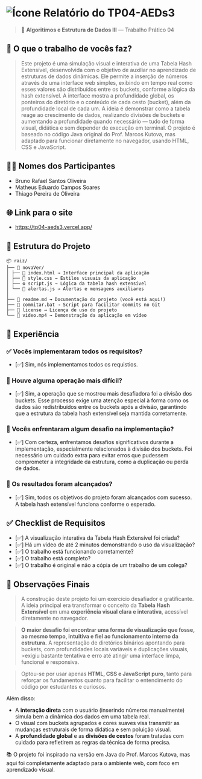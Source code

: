 # ![Ícone](https://static.wikia.nocookie.net/minecraft_gamepedia/images/a/aa/Golden_Carrot_JE4_BE2.png/revision/latest/thumbnail/width/40/height/40?cb=20200430031437) Relatório do TP04-AEDs3

> 🧠 **Algoritimos e Estrutura de Dados III** — Trabalho Prático 04

## 📌 O que o trabalho de vocês faz?
> Este projeto é uma simulação visual e interativa de uma Tabela Hash Extensível, desenvolvida com o objetivo de auxiliar no aprendizado de estruturas de dados dinâmicas.
> Ele permite a inserção de números através de uma interface web simples, exibindo em tempo real como esses valores são distribuídos entre os buckets, conforme a lógica da hash extensível. A interface mostra a profundidade global, os ponteiros do diretório e o conteúdo    de cada cesto (bucket), além da profundidade local de cada um.
> A ideia é demonstrar como a tabela reage ao crescimento de dados, realizando divisões de buckets e aumentando a profundidade quando necessário — tudo de forma visual, didática e sem depender de execução em terminal.
> O projeto é baseado no código Java original do Prof. Marcos Kutova, mas adaptado para funcionar diretamente no navegador, usando HTML, CSS e JavaScript.

## 👨‍💻 Nomes dos Participantes
- Bruno Rafael Santos Oliveira
- Matheus Eduardo Campos Soares
- Thiago Pereira de Oliveira

## 🌐 Link para o site
- https://tp04-aeds3.vercel.app/
  
## 🧱 Estrutura do Projeto

```
📦 raiz/
├── 📁 novaVer/
│ ├── 📄 index.html → Interface principal da aplicação
│ ├── 🎨 style.css → Estilos visuais da aplicação
│ ├── ⚙️ script.js → Lógica da tabela hash extensível
│ └── 🚨 alertas.js → Alertas e mensagens auxiliares
│
├── 📝 readme.md → Documentação do projeto (você está aqui!)
├── 💬 commitar.bat → Script para facilitar commits no Git
├── 📜 license → Licença de uso do projeto
└── 🎥 video.mp4 → Demonstração da aplicação em vídeo
```



## 🧪 Experiência

### ✅ Vocês implementaram todos os requisitos?
- [✅] Sim, nós implementamos todos os requistios.

### 🧩 Houve alguma operação mais difícil?
- [✅] Sim, a operação que se mostrou mais desafiadora foi a divisão dos buckets. Esse processo exige uma atenção especial à forma como os dados são redistribuídos entre os buckets após a divisão, garantindo que a estrutura da tabela hash extensível seja mantida corretamente.

### 🧱 Vocês enfrentaram algum desafio na implementação?
- [✅] Com certeza, enfrentamos desafios significativos durante a implementação, especialmente relacionados à divisão dos buckets. Foi necessário um cuidado extra para evitar erros que pudessem comprometer a integridade da estrutura, como a duplicação ou perda de dados.

### 🎯 Os resultados foram alcançados?
- [✅] Sim, todos os objetivos do projeto foram alcançados com sucesso. A tabela hash extensível funciona conforme o esperado.

## ✅ Checklist de Requisitos

- [✅] A visualização interativa da Tabela Hash Extensível foi criada?
- [✅] Há um vídeo de até 2 minutos demonstrando o uso da visualização?
- [✅] O trabalho está funcionando corretamente?
- [✅] O trabalho está completo?
- [✅] O trabalho é original e não a cópia de um trabalho de um colega?

  
## 📎 Observações Finais
>A construção deste projeto foi um exercício desafiador e gratificante. A ideia principal era transformar o conceito da **Tabela Hash Extensível** em uma **experiência visual clara e interativa**, acessível diretamente no navegador.

>**O maior desafio foi encontrar uma forma de visualização que fosse, ao mesmo tempo, intuitiva e fiel ao funcionamento interno da estrutura.** A representação de diretórios binários apontando para buckets, com profundidades locais variáveis e duplicações visuais, >exigiu bastante tentativa e erro até atingir uma interface limpa, funcional e responsiva.

>Optou-se por usar apenas **HTML, CSS e JavaScript puro**, tanto para reforçar os fundamentos quanto para facilitar o entendimento do código por estudantes e curiosos.

Além disso:
- A **interação direta** com o usuário (inserindo números manualmente) simula bem a dinâmica dos dados em uma tabela real.
- O visual com buckets agrupados e cores suaves visa transmitir as mudanças estruturais de forma didática e sem poluição visual.
- A **profundidade global** e as **divisões de cestos** foram tratadas com cuidado para refletirem as regras da técnica de forma precisa.

📚 O projeto foi inspirado na versão em Java do Prof. Marcos Kutova, mas aqui foi completamente adaptado para o ambiente web, com foco em aprendizado visual.


